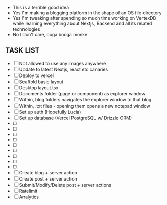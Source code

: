 - This is a terrible good idea
- Yes I'm making a blogging platform in the shape of an OS file directory
- Yes I'm tweaking after spending so much time working on VertexDB while learning everything about Nextjs, Backend and all its related technologies
- No I don't care, ooga booga monke

## TASK LIST

- [ ] Not allowed to use any images anywhere
- [ ] Update to latest Nextjs, react etc canaries
- [ ] Deploy to vercel
- [ ] Scaffold basic layout
- [ ] Desktop layout.tsx
- [ ] Documents folder (page or component) as explorer window
- [ ] Within, blog folders navigates the explorer window to that blog
- [ ] Within, .txt files - opening them opens a new notepad window
- [ ] Set up auth (Hopefully Lucia)
- [ ] Set up database (Vercel PostgreSQL w/ Drizzle ORM)
- [ ]
- [ ]
- [ ]
- [ ]
- [ ]
- [ ]
- [ ]
- [ ]
- [ ]
- [ ] Create blog + server action
- [ ] Create post + server action
- [ ] Submit/Modify/Delete post + server actions
- [ ] Ratelimit
- [ ] Analytics
